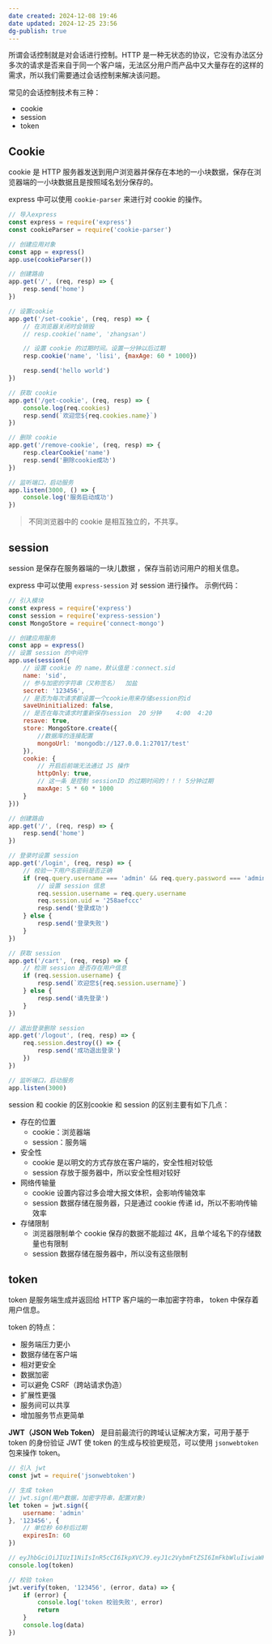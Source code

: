 ```yaml
---
date created: 2024-12-08 19:46
date updated: 2024-12-25 23:56
dg-publish: true
---
```


所谓会话控制就是对会话进行控制。HTTP 是一种无状态的协议，它没有办法区分多次的请求是否来自于同一个客户端，无法区分用户而产品中又大量存在的这样的需求，所以我们需要通过会话控制来解决该问题。

常见的会话控制技术有三种：

- cookie
- session
- token

## Cookie

cookie 是 HTTP 服务器发送到用户浏览器并保存在本地的一小块数据，保存在浏览器端的一小块数据且是按照域名划分保存的。

express 中可以使用 `cookie-parser` 来进行对 cookie 的操作。

```javascript
// 导入express
const express = require('express')
const cookieParser = require('cookie-parser')

// 创建应用对象
const app = express()
app.use(cookieParser())

// 创建路由
app.get('/', (req, resp) => {
    resp.send('home')
})

// 设置cookie
app.get('/set-cookie', (req, resp) => {
    // 在浏览器关闭时会销毁
    // resp.cookie('name', 'zhangsan')

    // 设置 cookie 的过期时间。设置一分钟以后过期
    resp.cookie('name', 'lisi', {maxAge: 60 * 1000})

    resp.send('hello world')
})

// 获取 cookie
app.get('/get-cookie', (req, resp) => {
    console.log(req.cookies)
    resp.send(`欢迎您${req.cookies.name}`)
})

// 删除 cookie
app.get('/remove-cookie', (req, resp) => {
    resp.clearCookie('name')
    resp.send('删除cookie成功')
})

// 监听端口，启动服务
app.listen(3000, () => {
    console.log('服务启动成功')
})
```

> 不同浏览器中的 cookie 是相互独立的，不共享。

## session

session 是保存在服务器端的一块儿数据 ，保存当前访问用户的相关信息。

express 中可以使用 `express-session` 对 session 进行操作。 示例代码：

```javascript
// 引入模块
const express = require('express')
const session = require('express-session')
const MongoStore = require('connect-mongo')

// 创建应用服务
const app = express()
// 设置 session 的中间件
app.use(session({
    // 设置 cookie 的 name，默认值是：connect.sid
    name: 'sid',
    // 参与加密的字符串（又称签名）  加盐
    secret: '123456',
    // 是否为每次请求都设置一个cookie用来存储session的id
    saveUninitialized: false,
    // 是否在每次请求时重新保存session  20 分钟    4:00  4:20
    resave: true,
    store: MongoStore.create({
        //数据库的连接配置
        mongoUrl: 'mongodb://127.0.0.1:27017/test'
    }),
    cookie: {
        // 开启后前端无法通过 JS 操作
        httpOnly: true,
        // 这一条 是控制 sessionID 的过期时间的！！！ 5分钟过期
        maxAge: 5 * 60 * 1000
    }
}))

// 创建路由
app.get('/', (req, resp) => {
    resp.send('home')
})

// 登录时设置 session
app.get('/login', (req, resp) => {
    // 校验一下用户名密码是否正确
    if (req.query.username === 'admin' && req.query.password === 'admin') {
        // 设置 session 信息
        req.session.username = req.query.username
        req.session.uid = '258aefccc'
        resp.send('登录成功')
    } else {
        resp.send('登录失败')
    }
})

// 获取 session
app.get('/cart', (req, resp) => {
    // 检测 session 是否存在用户信息
    if (req.session.username) {
        resp.send(`欢迎您${req.session.username}`)
    } else {
        resp.send('请先登录')
    }
})

// 退出登录删除 session
app.get('/logout', (req, resp) => {
    req.session.destroy(() => {
        resp.send('成功退出登录')
    })
})

// 监听端口，启动服务
app.listen(3000)
```

session 和 cookie 的区别cookie 和 session 的区别主要有如下几点：

- 存在的位置
  - cookie：浏览器端
  - session：服务端
- 安全性
  - cookie 是以明文的方式存放在客户端的，安全性相对较低
  - session 存放于服务器中，所以安全性相对较好
- 网络传输量
  - cookie 设置内容过多会增大报文体积，会影响传输效率
  - session 数据存储在服务器，只是通过 cookie 传递 id，所以不影响传输效率
- 存储限制
  - 浏览器限制单个 cookie 保存的数据不能超过 4K，且单个域名下的存储数量也有限制
  - session 数据存储在服务器中，所以没有这些限制

## token

token 是服务端生成并返回给 HTTP 客户端的一串加密字符串， token 中保存着用户信息。

token 的特点：

- 服务端压力更小
- 数据存储在客户端
- 相对更安全
- 数据加密
- 可以避免 CSRF（跨站请求伪造）
- 扩展性更强
- 服务间可以共享
- 增加服务节点更简单

**JWT（JSON Web Token）** 是目前最流行的跨域认证解决方案，可用于基于 token 的身份验证 JWT 使 token 的生成与校验更规范，可以使用 `jsonwebtoken` 包来操作 token。

```javascript
// 引入 jwt
const jwt = require('jsonwebtoken')

// 生成 token
// jwt.sign(用户数据，加密字符串，配置对象)
let token = jwt.sign({
    username: 'admin'
}, '123456', {
    // 单位秒 60秒后过期
    expiresIn: 60
})

// eyJhbGciOiJIUzI1NiIsInR5cCI6IkpXVCJ9.eyJ1c2VybmFtZSI6ImFkbWluIiwiaWF0IjoxNjg1NTE5NTkzLCJleHAiOjE2ODU1MTk2NTN9.IP90SEMbkzaBGnxVDoq63IHWzQ8crbfapvYCylGZhhg
console.log(token)

// 校验 token
jwt.verify(token, '123456', (error, data) => {
    if (error) {
        console.log('token 校验失败', error)
        return
    }
    console.log(data)
})
```
